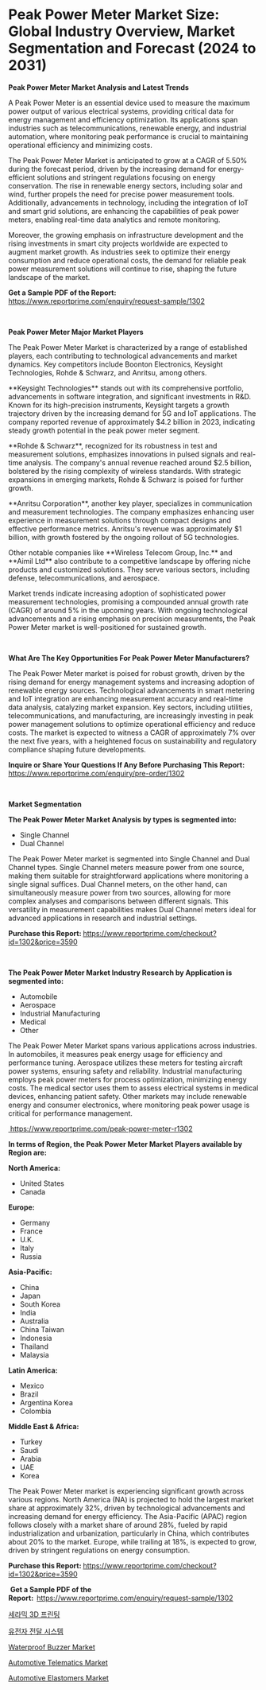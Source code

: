 <p><h1>Peak Power Meter Market Size: Global Industry Overview, Market Segmentation and Forecast (2024 to 2031)</h1></p><p><strong>Peak Power Meter Market Analysis and Latest Trends</strong></p>
<p><p>A Peak Power Meter is an essential device used to measure the maximum power output of various electrical systems, providing critical data for energy management and efficiency optimization. Its applications span industries such as telecommunications, renewable energy, and industrial automation, where monitoring peak performance is crucial to maintaining operational efficiency and minimizing costs.</p><p>The Peak Power Meter Market is anticipated to grow at a CAGR of 5.50% during the forecast period, driven by the increasing demand for energy-efficient solutions and stringent regulations focusing on energy conservation. The rise in renewable energy sectors, including solar and wind, further propels the need for precise power measurement tools. Additionally, advancements in technology, including the integration of IoT and smart grid solutions, are enhancing the capabilities of peak power meters, enabling real-time data analytics and remote monitoring.</p><p>Moreover, the growing emphasis on infrastructure development and the rising investments in smart city projects worldwide are expected to augment market growth. As industries seek to optimize their energy consumption and reduce operational costs, the demand for reliable peak power measurement solutions will continue to rise, shaping the future landscape of the market.</p></p>
<p><strong>Get a Sample PDF of the Report:&nbsp;</strong> <a href="https://www.reportprime.com/enquiry/request-sample/1302">https://www.reportprime.com/enquiry/request-sample/1302</a></p>
<p>&nbsp;</p>
<p><strong>Peak Power Meter Major Market Players</strong></p>
<p><p>The Peak Power Meter Market is characterized by a range of established players, each contributing to technological advancements and market dynamics. Key competitors include Boonton Electronics, Keysight Technologies, Rohde & Schwarz, and Anritsu, among others. </p><p>**Keysight Technologies** stands out with its comprehensive portfolio, advancements in software integration, and significant investments in R&D. Known for its high-precision instruments, Keysight targets a growth trajectory driven by the increasing demand for 5G and IoT applications. The company reported revenue of approximately $4.2 billion in 2023, indicating steady growth potential in the peak power meter segment.</p><p>**Rohde & Schwarz**, recognized for its robustness in test and measurement solutions, emphasizes innovations in pulsed signals and real-time analysis. The company's annual revenue reached around $2.5 billion, bolstered by the rising complexity of wireless standards. With strategic expansions in emerging markets, Rohde & Schwarz is poised for further growth.</p><p>**Anritsu Corporation**, another key player, specializes in communication and measurement technologies. The company emphasizes enhancing user experience in measurement solutions through compact designs and effective performance metrics. Anritsu's revenue was approximately $1 billion, with growth fostered by the ongoing rollout of 5G technologies.</p><p>Other notable companies like **Wireless Telecom Group, Inc.** and **Aimil Ltd** also contribute to a competitive landscape by offering niche products and customized solutions. They serve various sectors, including defense, telecommunications, and aerospace.</p><p>Market trends indicate increasing adoption of sophisticated power measurement technologies, promising a compounded annual growth rate (CAGR) of around 5% in the upcoming years. With ongoing technological advancements and a rising emphasis on precision measurements, the Peak Power Meter market is well-positioned for sustained growth.</p></p>
<p>&nbsp;</p>
<p><strong>What Are The Key Opportunities For Peak Power Meter Manufacturers?</strong></p>
<p><p>The Peak Power Meter market is poised for robust growth, driven by the rising demand for energy management systems and increasing adoption of renewable energy sources. Technological advancements in smart metering and IoT integration are enhancing measurement accuracy and real-time data analysis, catalyzing market expansion. Key sectors, including utilities, telecommunications, and manufacturing, are increasingly investing in peak power management solutions to optimize operational efficiency and reduce costs. The market is expected to witness a CAGR of approximately 7% over the next five years, with a heightened focus on sustainability and regulatory compliance shaping future developments.</p></p>
<p><strong>Inquire or Share Your Questions If Any Before Purchasing This Report:</strong> <a href="https://www.reportprime.com/enquiry/pre-order/1302">https://www.reportprime.com/enquiry/pre-order/1302</a></p>
<p>&nbsp;</p>
<p><strong>Market Segmentation</strong></p>
<p><strong>The Peak Power Meter Market Analysis by types is segmented into:</strong></p>
<p><ul><li>Single Channel</li><li>Dual Channel</li></ul></p>
<p><p>The Peak Power Meter market is segmented into Single Channel and Dual Channel types. Single Channel meters measure power from one source, making them suitable for straightforward applications where monitoring a single signal suffices. Dual Channel meters, on the other hand, can simultaneously measure power from two sources, allowing for more complex analyses and comparisons between different signals. This versatility in measurement capabilities makes Dual Channel meters ideal for advanced applications in research and industrial settings.</p></p>
<p><strong>Purchase this Report:&nbsp;</strong><a href="https://www.reportprime.com/checkout?id=1302&price=3590">https://www.reportprime.com/checkout?id=1302&price=3590</a></p>
<p>&nbsp;</p>
<p><strong>The Peak Power Meter Market Industry Research by Application is segmented into:</strong></p>
<p><ul><li>Automobile</li><li>Aerospace</li><li>Industrial Manufacturing</li><li>Medical</li><li>Other</li></ul></p>
<p><p>The Peak Power Meter Market spans various applications across industries. In automobiles, it measures peak energy usage for efficiency and performance tuning. Aerospace utilizes these meters for testing aircraft power systems, ensuring safety and reliability. Industrial manufacturing employs peak power meters for process optimization, minimizing energy costs. The medical sector uses them to assess electrical systems in medical devices, enhancing patient safety. Other markets may include renewable energy and consumer electronics, where monitoring peak power usage is critical for performance management.</p></p>
<p><a href="https://www.reportprime.com/peak-power-meter-r1302">&nbsp;https://www.reportprime.com/peak-power-meter-r1302</a></p>
<p><strong>In terms of Region, the Peak Power Meter Market Players available by Region are:</strong></p>
<p>
    <p> <strong> North America: </strong>
        <ul>
            <li>United States</li>
            <li>Canada</li>
        </ul>
        </p> 
    <p> <strong> Europe: </strong>
        <ul>
            <li>Germany</li>
            <li>France</li>
            <li>U.K.</li>
            <li>Italy</li>
            <li>Russia</li>
        </ul>
        </p> 
    <p> <strong> Asia-Pacific: </strong>
        <ul>
            <li>China</li>
            <li>Japan</li>
            <li>South Korea</li>
            <li>India</li>
            <li>Australia</li>
            <li>China Taiwan</li>
            <li>Indonesia</li>
            <li>Thailand</li>
            <li>Malaysia</li>
        </ul>
        </p> 
    <p> <strong> Latin America: </strong>
        <ul>
            <li>Mexico</li>
            <li>Brazil</li>
            <li>Argentina Korea</li>
            <li>Colombia</li>
        </ul>
        </p> 
    <p> <strong> Middle East & Africa: </strong>
        <ul>
            <li>Turkey</li>
            <li>Saudi</li>
            <li>Arabia</li>
            <li>UAE</li>
            <li>Korea</li>
        </ul>
    </p>
    </p>
<p><p>The Peak Power Meter market is experiencing significant growth across various regions. North America (NA) is projected to hold the largest market share at approximately 32%, driven by technological advancements and increasing demand for energy efficiency. The Asia-Pacific (APAC) region follows closely with a market share of around 28%, fueled by rapid industrialization and urbanization, particularly in China, which contributes about 20% to the market. Europe, while trailing at 18%, is expected to grow, driven by stringent regulations on energy consumption.</p></p>
<p><strong>Purchase this Report: </strong><a href="https://www.reportprime.com/checkout?id=1302&price=3590">https://www.reportprime.com/checkout?id=1302&price=3590</a></p>
<p>&nbsp;<strong>Get a Sample PDF of the Report:&nbsp;&nbsp;</strong><a href="https://www.reportprime.com/enquiry/request-sample/1302">https://www.reportprime.com/enquiry/request-sample/1302</a></p>
<p><strong></strong></p>
<p><p><a href="https://medium.com/@othaleffler61/%EC%84%B8%EB%9D%BC%EB%AF%B9-3d-%ED%94%84%EB%A6%B0%ED%8C%85-%EC%8B%9C%EC%9E%A5-%EC%97%AD%ED%95%99-%ED%83%90%EC%83%89-%EA%B8%80%EB%A1%9C%EB%B2%8C-%ED%8A%B8%EB%A0%8C%EB%93%9C-%EB%B0%8F-%EB%AF%B8%EB%9E%98-%EC%84%B1%EC%9E%A5-%EC%A0%84%EB%A7%9D-2024-2031-122%ED%8E%98%EC%9D%B4%EC%A7%80%EC%97%90-%EA%B1%B8%EC%B3%90-%EB%8B%A4%EB%A3%A8%EC%96%B4%EC%A7%90-26ec4462b006">세라믹 3D 프린팅</a></p><p><a href="https://medium.com/@othaleffler61/%EC%9C%A0%EC%A0%84%EC%9E%90-%EC%A0%84%EB%8B%AC-%EC%8B%9C%EC%8A%A4%ED%85%9C-%EC%8B%9C%EC%9E%A5-%EC%82%B0%EC%97%85-%ED%98%84%ED%99%A9-%EC%84%B1%EC%9E%A5-%EA%B2%BD%ED%96%A5-%EB%B0%8F-%EA%B8%80%EB%A1%9C%EB%B2%8C-%EC%8B%9C%EC%9E%A5-bd40afe7641b">유전자 전달 시스템</a></p><p><a href="https://github.com/Chiragrp22/Market-Research-Report-List-6/blob/main/waterproof-buzzer-market.md">Waterproof Buzzer Market</a></p><p><a href="https://www.linkedin.com/pulse/insights-automotive-telematics-market-share-competitive-landscape-4myce?trackingId=5IZ9cY0zSHy%2FWyhJ41N7hA%3D%3D">Automotive Telematics Market</a></p><p><a href="https://www.linkedin.com/pulse/global-automotive-elastomers-industry-analysis-share-growth-isdpc?trackingId=bvV3L5kAQg6r7pkPvzB3Yg%3D%3D">Automotive Elastomers Market</a></p></p>